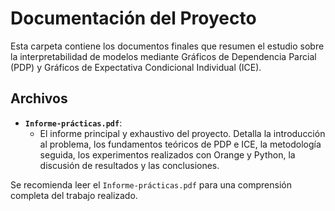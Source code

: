 # Documentación del Proyecto

Esta carpeta contiene los documentos finales que resumen el estudio sobre la interpretabilidad de modelos mediante Gráficos de Dependencia Parcial (PDP) y Gráficos de Expectativa Condicional Individual (ICE).

## Archivos

* **`Informe-prácticas.pdf`**:
    * El informe principal y exhaustivo del proyecto. Detalla la introducción al problema, los fundamentos teóricos de PDP e ICE, la metodología seguida, los experimentos realizados con Orange y Python, la discusión de resultados y las conclusiones.



Se recomienda leer el `Informe-prácticas.pdf` para una comprensión completa del trabajo realizado.
